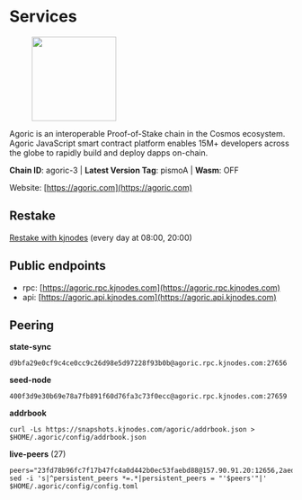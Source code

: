 # Services

<figure><img src="https://raw.githubusercontent.com/kj89/testnet_manuals/main/pingpub/logos/agoric.png" width="150" alt=""><figcaption></figcaption></figure>

Agoric is an interoperable Proof-of-Stake chain in the Cosmos ecosystem.  Agoric JavaScript smart contract platform enables 15M+ developers across the  globe to rapidly build and deploy dapps on-chain.

**Chain ID**: agoric-3 | **Latest Version Tag**: pismoA | **Wasm**: OFF

Website: [https://agoric.com](https://agoric.com)

## Restake

[Restake with kjnodes](https://restake.app/agoric/agoricvaloper1ku5sm2twlsywdrp4wz3kfwgyrtqtp0lpr3nvk8) (every day at 08:00, 20:00)
## Public endpoints

* rpc: [https://agoric.rpc.kjnodes.com](https://agoric.rpc.kjnodes.com)
* api: [https://agoric.api.kjnodes.com](https://agoric.api.kjnodes.com)

## Peering

**state-sync**

```
d9bfa29e0cf9c4ce0cc9c26d98e5d97228f93b0b@agoric.rpc.kjnodes.com:27656
```

**seed-node**

```
400f3d9e30b69e78a7fb891f60d76fa3c73f0ecc@agoric.rpc.kjnodes.com:27659
```

**addrbook**
```
curl -Ls https://snapshots.kjnodes.com/agoric/addrbook.json > $HOME/.agoric/config/addrbook.json
```

**live-peers** (27)
```
peers="23fd78b96fc7f17b47fc4a0d442b0ec53faebd88@157.90.91.20:12656,2aedd7163a8ee725507e461b13fb90c091ee1c42@128.0.51.32:26656,d9bfa29e0cf9c4ce0cc9c26d98e5d97228f93b0b@65.109.88.38:27656,47c35c8137ad2098e0b2a79077fea93a530034d8@185.144.83.130:26656,0837c0dac0bb15e79e64207bb0fa5a9a6fa42ad4@178.62.116.62:26656,c84170667fcf54024b24f05b2f9dd6608570ac8c@157.90.35.145:28656,4eea1e0a22d8d2ade108fc5f8e07d6d6e711e909@65.108.10.138:26656,711f6f36a6ec3924b6d721de6adce604092e59f2@116.202.226.169:26656,a38a30c1dd31f63be2befd40b82964b215c3c288@165.22.251.28:26656,63bd6649f80362ce513027d99ef32c826fdbd259@45.9.62.136:26656,0464c8dded70d01f5ab50a8d6047a6b27ddf2ccd@84.244.95.232:26656,ca4c3b9d0cf78d934a3b972c328db2e4a9a66c42@64.32.40.134:26656,f095bb53006ebddcbbf29c8df70dddcba6419e36@142.93.145.13:26656,1cbe5f5c77610bb6568332e026a3b516edeb0121@65.21.234.47:21156,2f524fbc73a8b0daa29f2ba0b7642aae62bea86f@65.108.144.8:26656,d56af8cb0716909f9b804e7dec8c1d34ae4eed16@65.108.142.81:26676,2bda83f1501d30187e662c59d75ed4ffffcf8004@135.181.142.117:26656,80e8d307c7b1e7027645a0054ba3e08addfa83b2@88.99.217.85:26656,1dfd1a8be38d892fa485e1b417bcf5f225b3f638@185.210.219.66:26656,a03e731a748947824276f6fa8d7181411136117c@144.126.148.191:26656,abc62ded9142361bd9832282242a53611785ffcd@51.81.109.109:26656,1d4d7b77e79c2dad9e8586df4f30c7b550f5d49b@3.8.160.134:26656,c38608dc31dcb336600abdb85e6ff040f47aea00@159.203.187.36:26060,99968808ecae7bc41b14df3bcb51b724ee5f782f@134.209.154.162:26656,e70955351f601ea5be9a9bf41032949a777f31b3@207.244.255.229:10003,3a7ffc38689495733030c103a1a055b0596157c4@109.238.14.111:26656,f4b809dcf7004b8a30eaa4e9bb0a65164368b75a@49.12.165.122:26656"
sed -i 's|^persistent_peers *=.*|persistent_peers = "'$peers'"|' $HOME/.agoric/config/config.toml
```
